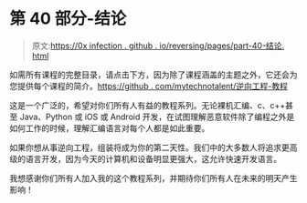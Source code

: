 # 第 40 部分-结论

> 原文:[https://0x infection . github . io/reversing/pages/part-40-结论. html](https://0xinfection.github.io/reversing/pages/part-40-conclusion.html)

如需所有课程的完整目录，请点击下方，因为除了课程涵盖的主题之外，它还会为您提供每个课程的简介。[https://github . com/mytechnotalent/逆向工程-教程](https://github.com/mytechnotalent/Reverse-Engineering-Tutorial)

这是一个广泛的，希望对你们所有人有益的教程系列。无论裸机汇编、c、c++甚至 Java、Python 或 iOS 或 Android 开发，在试图理解恶意软件除了编程之外是如何工作的时候，理解汇编语言对每个人都是如此重要。

如果你想从事逆向工程，组装将成为你的第二天性。我们中的大多数人将追求更高级的语言开发，因为今天的计算机和设备明显更强大，这允许快速开发语言。

我想感谢你们所有人加入我的这个教程系列，并期待你们所有人在未来的明天产生影响！